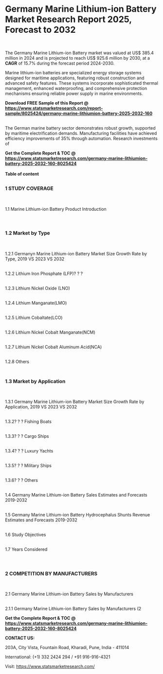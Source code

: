 <h1>Germany Marine Lithium-ion Battery Market Research Report 2025, Forecast to 2032</h1><br/><p>The Germany Marine Lithium-ion Battery market was valued at US$ 385.4 million in 2024 and is projected to reach US$ 925.6 million by 2030, at a <strong>CAGR</strong> of 15.7% during the forecast period 2024-2030.</p><p>
 
 Marine lithium-ion batteries are specialized energy storage systems designed for maritime applications, featuring robust construction and advanced safety features. These systems incorporate sophisticated thermal management, enhanced waterproofing, and comprehensive protection mechanisms ensuring reliable power supply in marine environments.</p><div><b>Download FREE Sample of this Report @ <a href="https://www.statsmarketresearch.com/download-free-sample/8025424/germany-marine-lithiumion-battery-2025-2032-160">https://www.statsmarketresearch.com/report-sample/8025424/germany-marine-lithiumion-battery-2025-2032-160</a></b></div><br><p>
 
 The German marine battery sector demonstrates robust growth, supported by maritime electrification demands. Manufacturing facilities have achieved efficiency improvements of 35% through automation. Research investments of</p><div><b>Get the Complete Report & TOC @ <a href="https://www.statsmarketresearch.com/germany-marine-lithiumion-battery-2025-2032-160-8025424">https://www.statsmarketresearch.com/germany-marine-lithiumion-battery-2025-2032-160-8025424</a></b></div><br><b>Table of content</b><p><h2><span style="font-size:16px"><strong>1 STUDY COVERAGE</strong></span></h2><br />
 
 <p>1.1 Marine Lithium-ion Battery Product Introduction</p><br />
 
 <h2><span style="font-size:16px"><strong>1.2 Market by Type</strong></span></h2><br />
 
 <p>1.2.1 Germanyn Marine Lithium-ion Battery Market Size Growth Rate by Type, 2019 VS 2023 VS 2032<br /><br />
 
 1.2.2 Lithium Iron Phosphate (LFP)? ? ? <br /><br />
 
 1.2.3 Lithium Nickel Oxide (LNO)<br /><br />
 
 1.2.4 Lithium Manganate(LMO)<br /><br />
 
 1.2.5 Lithium Cobaltate(LCO)<br /><br />
 
 1.2.6 Lithium Nickel Cobalt Manganate(NCM)<br /><br />
 
 1.2.7 Lithium Nickel Cobalt Aluminum Acid(NCA)<br /><br />
 
 1.2.8 Others<br /><br />
 
 <h2><span style="font-size:16px"><strong>1.3 Market by Application</strong></span></h2><br />
 
 <p>1.3.1 Germany Marine Lithium-ion Battery Market Size Growth Rate by Application, 2019 VS 2023 VS 2032<br /><br />
 
 1.3.2? ? ? Fishing Boats<br /><br />
 
 1.3.3? ? ? Cargo Ships<br /><br />
 
 1.3.4? ? ? Luxury Yachts<br /><br />
 
 1.3.5? ? ? Military Ships<br /><br />
 
 1.3.6? ? ? Others<br /><br />
 
 1.4 Germany Marine Lithium-ion Battery Sales Estimates and Forecasts 2019-2032<br /><br />
 
 1.5 Germany Marine Lithium-ion Battery Hydrocephalus Shunts Revenue Estimates and Forecasts 2019-2032<br /><br />
 
 1.6 Study Objectives<br /><br />
 
 1.7 Years Considered</p><br />
 
 <h2><span style="font-size:16px"><strong>2 COMPETITION BY MANUFACTURERS</strong></span></h2><br />
 
 <p>2.1 Germany Marine Lithium-ion Battery Sales by Manufacturers<br /><br />
 
 2.1.1 Germany Marine Lithium-ion Battery Sales by Manufacturers (2<br><div><b>Get the Complete Report & TOC @ <a href="https://www.statsmarketresearch.com/germany-marine-lithiumion-battery-2025-2032-160-8025424">https://www.statsmarketresearch.com/germany-marine-lithiumion-battery-2025-2032-160-8025424</a></b></div></p>
 
 <b>CONTACT US:</b><br>
 
 203A, City Vista, Fountain Road, Kharadi, Pune, India - 411014 <br>
 
 International: (+1) 332 2424 294 / +91 916-916-4321<br>
 
 Visit: <a href="https://www.statsmarketresearch.com/">https://www.statsmarketresearch.com/</a>
 
 <br>